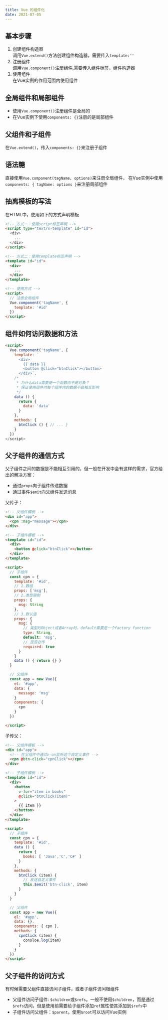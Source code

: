 ```yaml
---
title: Vue 的组件化
date: 2021-07-05
---
```

## 基本步骤

1. 创建组件构造器  
   调用`Vue.extend()`方法创建组件构造器，需要传入`template:''`
2. 注册组件  
   调用`Vue.component()`注册组件,需要传入组件标签，组件构造器
3. 使用组件  
   在Vue实例的作用范围内使用组件

## 全局组件和局部组件

- 使用`Vue.component()`注册组件是全局的
- 在Vue实例下使用`components: {}`注册的是局部组件

## 父组件和子组件

在`Vue.extend()`，传入`components: {}`来注册子组件

## 语法糖

直接使用`Vue.component(tagName, options)`来注册全局组件，
在Vue实例中使用`components: { tagName: options }`来注册局部组件

## 抽离模板的写法

在HTML中，使用如下的方式声明模板

```html
<!-- 方式一：使用script标签声明 -->
<script type="text/x-template" id="id">
  <div>
    ...
  </div>
</script>

<!-- 方式二：使用template标签声明 -->
<template id="id">
  <div>
    ...
  </div>
</template>

<!-- 使用方式 -->
<script>
  // 注册全局组件
  Vue.component('tagName', {
    template: '#id'
  })
</script>
```

## 组件如何访问数据和方法

```html
<script>
  Vue.component('tagName', {
    template: `
      <div>
        {{ data }}
        <button @click="btnClick"></button>
      </div>`,
    /*
     * 为什么data需要是一个函数而不是对象？
     * 保证使用组件时每个组件内的数据不会相互影响
     */
    data () {
      return {
        data: 'data'
      }
    },
    methods: {
      btnClick () { // ... }
    }
  })
</script>
```

## 父子组件的通信方式

父子组件之间的数据是不能相互引用的，但一般在开发中会有这样的需求，官方给出的解决方案：

- 通过`props`向子组件传递数据
- 通过事件`$emit`向父组件发送消息

父传子：

```html
<!-- 父组件模板 -->
<div id="app">
  <cpn :msg="message"></cpn>
</div>

<!-- 子组件模板 -->
<template id="id">
  <div>
    <button @click="btnClick"></button>
  </div>
</template>

<script>
  // 子组件
  const cpn = {
    template: '#id',
    // 1.数组
    props: ['msg'],
    // 2.类型限制
    props: {
      msg: String
    },
    // 3.默认值
    props: {
      msg: {
        // 类型时Object或者Array时，default需要是一个factory function
        type: String,
        default: 'msg',
        // 是否必传
        required: true
      }
    }
    data () { return {} }
  }

  // 父组件
  const app = new Vue({
    el: '#app',
    data: {
      message: 'msg'
    }
    components: {
      cpn
    }
  })

</script>
```

子传父：

```html
<!-- 父组件模板 -->
<div id="app">
  <!-- 在父组件中通过v-on监听这个自定义事件 -->
  <cpn @btn-click="cpnClick"></cpn>
</div>

<!-- 子组件模板 -->
<template id="id">
  <div>
    <button
      v-for="item in books"
      @click="btnClick(item)"
    >
      {{ item }}
    </button>
  </div>
</template>

<script>
  // 子组件
  const cpn = {
    template: '#id',
    data () {
      return {
        books: [ 'Java','C','C#' ]
      }
    },
    methods: {
      btnClick (item) {
        // 发送自定义事件
        this.$emit('btn-click', item)
      }
    }
  }

  // 父组件
  const app = new Vue({
    el: '#app',
    data: {},
    components: { cpn },
    methods: {
      cpnClick (item) {
        consloe.log(item)
      }
    }
  })
</script>
```

## 父子组件的访问方式

有时候需要父组件直接访问子组件，或者子组件访问根组件

- 父组件访问子组件: `$children`或`$refs`。一般不使用`$children`，而是通过`$refs`访问，但是使用前需要给子组件添加`ref`属性使其添加到`$refs`中
- 子组件访问父组件：`$parent`。使用`$root`可以访问Vue实例
